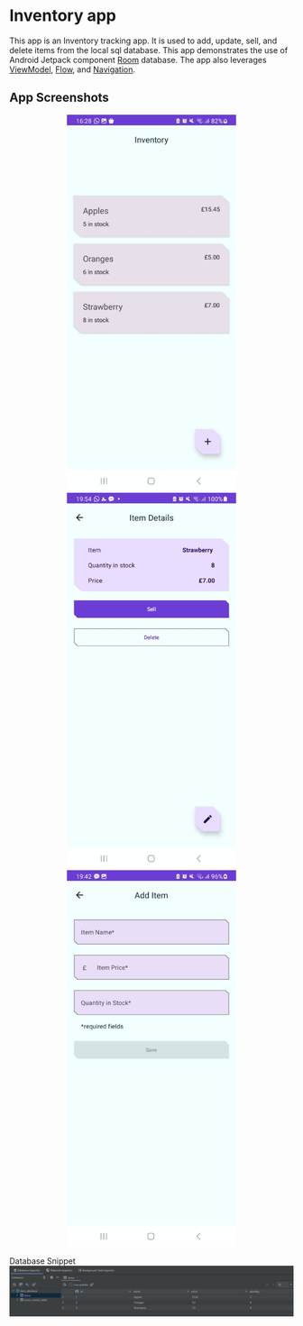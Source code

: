 Inventory app
==================================

This app is an Inventory tracking app. It is used to add, update, sell, and delete items from the local sql database.
This app demonstrates the use of Android Jetpack component [Room](https://developer.android.com/training/data-storage/room) database.
The app also leverages [ViewModel](https://developer.android.com/topic/libraries/architecture/viewmodel),
[Flow](https://developer.android.com/kotlin/flow),
and [Navigation](https://developer.android.com/topic/libraries/architecture/navigation/).

App Screenshots
------------
<p align="center">
  <img src="https://github.com/collinsonindo/Inventory-App/blob/master/Screenshot.jpeg" width="300" alt="Screenshot">
  <img src="https://github.com/collinsonindo/Inventory-App/blob/master/Screenshot1.jpeg" width="300" alt="Screenshot">
  <img src="https://github.com/collinsonindo/Inventory-App/blob/master/Screenshot2.jpeg" width="300" alt="Screenshot">
</p>

Database Snippet
<img src="https://github.com/collinsonindo/Inventory-App/blob/master/Screenshot%20(162).png" alt="Screenshot">
